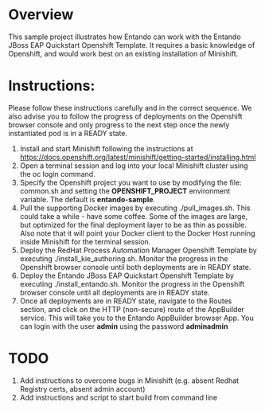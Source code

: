 # Overview

This sample project illustrates how Entando can work with the Entando JBoss EAP Quickstart Openshift Template. It requires a basic knowledge of Openshift, and would work best on an existing installation of Minishift.

# Instructions:

Please follow these instructions carefully and in the correct sequence. We also advise you to follow the 
progress of deployments on the Openshift browser console and only progress to the next step once the newly instantiated
pod is in a READY state.
1. Install and start Minishift following the instructions at <https://docs.openshift.org/latest/minishift/getting-started/installing.html>
2. Open a terminal session and log into your local Minishift cluster using the oc login command.
3. Specify the Openshift project you want to use by modifying the file: common.sh
and setting the **OPENSHIFT_PROJECT** environment variable. The default is **entando-sample**.
4. Pull the supporting Docker images by executing ./pull_images.sh. This could take a 
while - have some coffee. Some of the images are large, but optimized for the final 
deployment layer to be as thin as possible. Also note that it will point your Docker client to the
Docker Host running inside Minishift for the terminal session.
5. Deploy the RedHat Process Automation Manager Openshift Template by executing ./install_kie_authoring.sh. Monitor the progress in the
Openshift browser console until both deployments are in READY state.
6. Deploy the Entando JBoss EAP Quickstart Openshift Template by executing ./install_entando.sh. Monitor the progress in the
Openshift browser console until all deployments are in READY state.
7. Once all deployments are in READY state, navigate to the Routes section, and click on the HTTP (non-secure) route of the AppBuilder service. 
This will take you to the Entando AppBuilder browser App. You can login with the user **admin** using the password **adminadmin**

# TODO

1. Add instructions to overcome bugs in Minishift (e.g. absent Redhat Registry certs, absent admin account)
2. Add instructions and script to start build from command line
